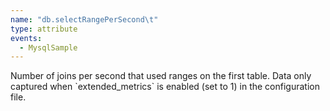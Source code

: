 ```yaml
---
name: "db.selectRangePerSecond\t"
type: attribute
events:
  - MysqlSample
---
```


Number of joins per second that used ranges on the first table. Data only captured when \`extended\_metrics\` is enabled (set to 1) in the configuration file.
